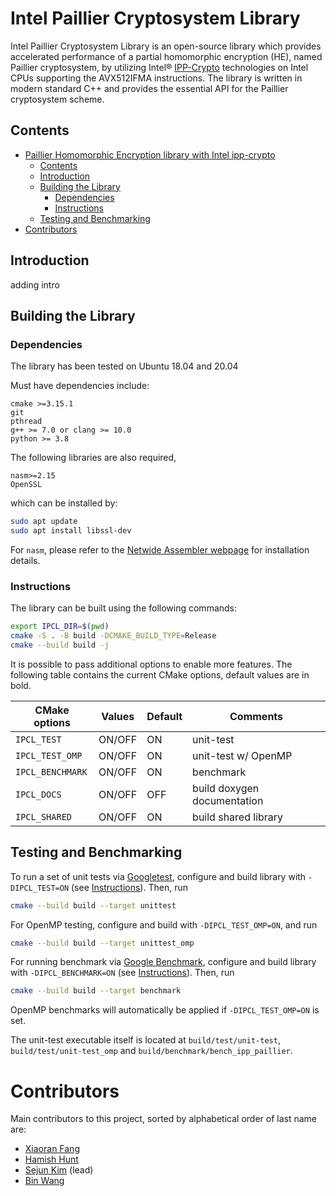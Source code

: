# Intel Paillier Cryptosystem Library
Intel Paillier Cryptosystem Library is an open-source library which provides accelerated performance of a partial homomorphic encryption (HE), named Paillier cryptosystem, by utilizing Intel® [IPP-Crypto](https://github.com/intel/ipp-crypto) technologies on Intel CPUs supporting the AVX512IFMA instructions. The library is written in modern standard C++ and provides the essential API for the Paillier cryptosystem scheme.

## Contents
- [Paillier Homomorphic Encryption library with Intel ipp-crypto](#paillier-homomorphic-encryption-library-with-intel-ipp-crypto)
  - [Contents](#content)
  - [Introduction](#introduction)
  - [Building the Library](#building-the-library)
    - [Dependencies](#dependencies)
    - [Instructions](#instructions)
  - [Testing and Benchmarking](#testing-and-benchmarking)
- [Contributors](#contributors)

## Introduction
adding intro

## Building the Library
### Dependencies
The library has been tested on Ubuntu 18.04 and 20.04

Must have dependencies include:
```
cmake >=3.15.1
git
pthread
g++ >= 7.0 or clang >= 10.0
python >= 3.8
```

The following libraries are also required,
```
nasm>=2.15
OpenSSL
```
which can be installed by:
```bash
sudo apt update
sudo apt install libssl-dev
```
For ```nasm```, please refer to the [Netwide Assembler webpage](https://nasm.us/) for installation details.

### Instructions
The library can be built using the following commands:
```bash
export IPCL_DIR=$(pwd)
cmake -S . -B build -DCMAKE_BUILD_TYPE=Release
cmake --build build -j
```

It is possible to pass additional options to enable more features. The following table contains the current CMake options, default values are in bold.

| CMake options           | Values    | Default | Comments                     |
|-------------------------|-----------|---------|------------------------------|
|`IPCL_TEST`              | ON/OFF    | ON      | unit-test                    |
|`IPCL_TEST_OMP`          | ON/OFF    | ON      | unit-test w/ OpenMP          |
|`IPCL_BENCHMARK`         | ON/OFF    | ON      | benchmark                    |
|`IPCL_DOCS`              | ON/OFF    | OFF     | build doxygen documentation  |
|`IPCL_SHARED`            | ON/OFF    | ON      | build shared library         |

## Testing and Benchmarking
To run a set of unit tests via [Googletest](https://github.com/google/googletest), configure and build library with `-DIPCL_TEST=ON` (see [Instructions](#instructions)).
Then, run
```bash
cmake --build build --target unittest
```
For OpenMP testing, configure and build with `-DIPCL_TEST_OMP=ON`, and run
```bash
cmake --build build --target unittest_omp
```

For running benchmark via [Google Benchmark](https://github.com/google/benchmark), configure and build library with `-DIPCL_BENCHMARK=ON` (see [Instructions](#instructions)).
Then, run
```bash
cmake --build build --target benchmark
```
OpenMP benchmarks will automatically be applied if `-DIPCL_TEST_OMP=ON` is set.

The unit-test executable itself is located at `build/test/unit-test`, `build/test/unit-test_omp` and `build/benchmark/bench_ipp_paillier`.

# Contributors
Main contributors to this project, sorted by alphabetical order of last name are:
  - [Xiaoran Fang](https://github.com/fangxiaoran)
  - [Hamish Hunt](https://github.com/hamishun)
  - [Sejun Kim](https://github.com/skmono) (lead)
  - [Bin Wang](https://github.com/bwang30)
